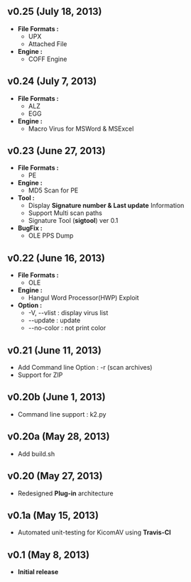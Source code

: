 ## v0.25 (July 18, 2013)
* **File Formats :**
  * UPX
  * Attached File
* **Engine :**
  * COFF Engine

## v0.24 (July 7, 2013)
* **File Formats :**
  * ALZ
  * EGG
* **Engine :**
  * Macro Virus for MSWord & MSExcel

## v0.23 (June 27, 2013)
* **File Formats :**
  * PE
* **Engine :**
  * MD5 Scan for PE 
* **Tool :**
  * Display **Signature number & Last update** Information
  * Support Multi scan paths
  * Signature Tool (**sigtool**) ver 0.1
* **BugFix :**
  * OLE PPS Dump
  
## v0.22 (June 16, 2013)
* **File Formats :**
  * OLE
* **Engine :**
  * Hangul Word Processor(HWP) Exploit
* **Option :**
  * -V, --vlist : display virus list
  * --update : update
  * --no-color : not print color

## v0.21 (June 11, 2013)
- Add Command line Option : -r (scan archives)
- Support for ZIP

## v0.20b (June 1, 2013)
- Command line support : k2.py

## v0.20a (May 28, 2013)
- Add build.sh

## v0.20 (May 27, 2013)
- Redesigned **Plug-in** architecture

## v0.1a (May 15, 2013)
- Automated unit-testing for KicomAV using **Travis-CI**

## v0.1 (May 8, 2013)
- **Initial release**